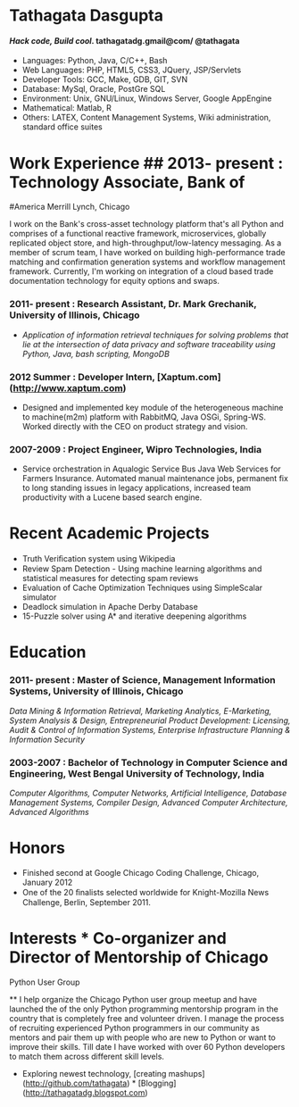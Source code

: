 # Tathagata Dasgupta

#### _Hack code, Build cool_. tathagatadg.gmail@com/ @tathagata

* Languages: Python, Java, C/C++, Bash
* Web Languages: PHP, HTML5, CSS3, JQuery, JSP/Servlets
* Developer Tools: GCC, Make, GDB, GIT, SVN
* Database: MySql, Oracle, PostGre SQL
* Environment: Unix, GNU/Linux, Windows Server, Google AppEngine
* Mathematical: Matlab, R
* Others: LATEX, Content Management Systems, Wiki administration, standard office suites


# Work Experience ## 2013- present : Technology Associate, Bank of
#America Merrill Lynch, Chicago 

I work on the Bank's cross-asset technology platform that's all Python
and comprises of a functional reactive framework, microservices,
globally replicated object store, and high-throughput/low-latency
messaging. As a member of scrum team, I have worked on building
high-performance trade matching and confirmation generation systems
and workflow management framework. Currently, I'm working on integration of a cloud based trade
documentation technology for equity options and swaps.

### 2011- present : Research Assistant, Dr. Mark Grechanik, University of Illinois, Chicago
* _Application of information retrieval techniques for solving problems that lie at the intersection of data privacy and software traceability using Python, Java, bash scripting, MongoDB_

### 2012 Summer : Developer Intern, [Xaptum.com] (http://www.xaptum.com)
* Designed and implemented key module of the heterogeneous machine to machine(m2m) platform with RabbitMQ, Java OSGi, Spring-WS. Worked directly with the CEO on product strategy and vision.
 

### 2007-2009 : Project Engineer, Wipro Technologies, India 
* Service orchestration in Aqualogic Service Bus Java Web Services for Farmers Insurance. Automated manual
maintenance jobs, permanent fix to long standing issues in legacy applications, increased team productivity
with a Lucene based search engine.


# Recent Academic Projects 
* Truth Veriﬁcation system using Wikipedia
* Review Spam Detection - Using machine learning algorithms and statistical measures for detecting spam reviews
* Evaluation of Cache Optimization Techniques using SimpleScalar simulator
* Deadlock simulation in Apache Derby Database
* 15-Puzzle solver using A\* and iterative deepening algorithms

# Education 
### 2011- present : Master of Science, Management Information Systems, University of Illinois, Chicago 
_Data Mining & Information Retrieval, Marketing Analytics, E-Marketing, System Analysis & Design, Entrepreneurial Product Development: Licensing, Audit & Control of Information Systems, Enterprise Infrastructure Planning & Information Security_

### 2003-2007 : Bachelor of Technology in Computer Science and Engineering, West Bengal University of Technology, India 
_Computer Algorithms, Computer Networks, Artificial Intelligence, Database Management Systems, Compiler Design, Advanced Computer Architecture, Advanced Algorithms_
 

# Honors
* Finished second at Google Chicago Coding Challenge, Chicago, January 2012
* One of the 20 ﬁnalists selected worldwide for Knight-Mozilla News Challenge, Berlin, September 2011.

# Interests * Co-organizer and Director of Mentorship of Chicago
Python User Group 

** I help organize the Chicago Python user group meetup and have
launched the of the only Python programming mentorship program in the
country that is completely free and volunteer driven. I manage the
process of recruiting experienced Python programmers in our community
as mentors and pair them up with people who are new to Python or want
to improve their skills. Till date I have worked with over 60 Python developers
to match them across different skill levels.

* Exploring newest technology, [creating mashups]
(http://github.com/tathagata) * [Blogging]
(http://tathagatadg.blogspot.com)
